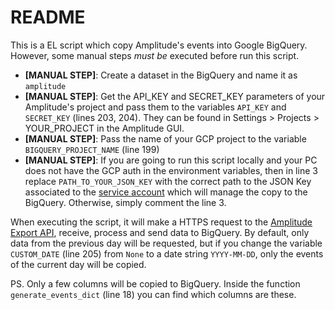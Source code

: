# README

This is a EL script which copy Amplitude's events into Google BigQuery. However, some manual steps _must be_ executed before run this script.

- **[MANUAL STEP]**: Create a dataset in the BigQuery and name it as `amplitude`
- **[MANUAL STEP]**: Get the API_KEY and SECRET_KEY parameters of your Amplitude's project and pass them to the variables `API_KEY` and `SECRET_KEY` (lines 203, 204). They can be found in Settings > Projects > YOUR_PROJECT in the Amplitude GUI.
- **[MANUAL STEP]**: Pass the name of your GCP project to the variable `BIGQUERY_PROJECT_NAME` (line 199)
- **[MANUAL STEP]**: If you are going to run this script locally and your PC does not have the GCP auth in the environment variables, then in line 3 replace `PATH_TO_YOUR_JSON_KEY` with the correct path to the JSON Key associated to the [service account](https://cloud.google.com/iam/docs/service-accounts?hl=pt-br) which will manage the copy to the BigQuery. Otherwise, simply comment the line 3.

When executing the script, it will make a HTTPS request to the [Amplitude Export API](https://www.docs.developers.amplitude.com/analytics/apis/export-api/#considerations), receive, process and send data to BigQuery. By default, only data from the previous day will be requested, but if you change the variable `CUSTOM_DATE` (line 205) from `None` to a date string `YYYY-MM-DD`, only the events of the current day will be copied.

PS. Only a few columns will be copied to BigQuery. Inside the function `generate_events_dict` (line 18) you can find which columns are these.
